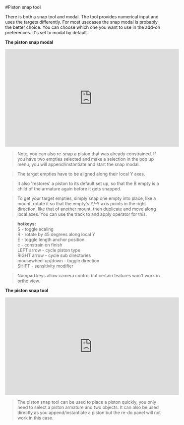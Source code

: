 #Piston snap tool

There is both a snap tool and modal. The tool provides numerical input and uses the targets differently. For most usecases the snap modal is probably the better choice. You can choose which one you want to use in the add-on preferences. It's set to modal by default.

**The piston snap modal**

<iframe width="560" height="315" src="https://www.youtube.com/embed/NRG7CG37kPU" title="YouTube video player" frameborder="0" allow="accelerometer; autoplay; clipboard-write; encrypted-media; gyroscope; picture-in-picture" allowfullscreen></iframe>

>Note, you can also re-snap a piston that was already constrained. If you have two empties selected and make a selection in the pop up menu, you will append/instantiate and start the snap modal.

>The target empties have to be aligned along their local Y axes.

>It also 'restores' a piston to its default set up, so that the B empty is a child of the armature again before it gets snapped. 

>To get your target empties, simply snap one empty into place, like a mount, rotate it so that the empty's Y/-Y axis points in the right direction, like that of another mount, then duplicate and move along local axes. You can use the track to and apply operator for this.

>**hotkeys:**  
>S - toggle scaling  
>R - rotate by 45 degrees along local Y  
>E - toggle length anchor position  
>c - constrain on finish  
>LEFT arrow - cycle piston type  
>RIGHT arrow - cycle sub directories  
>mousewheel up/down - toggle direction  
>SHIFT - sensitivity modifier

>Numpad keys allow camera control but certain features won't work in ortho view. 




**The piston snap tool**  
<iframe width="560" height="315" src="https://www.youtube.com/embed/zZwrF0bdsKo" title="YouTube video player" frameborder="0" allow="accelerometer; autoplay; clipboard-write; encrypted-media; gyroscope; picture-in-picture" allowfullscreen></iframe>

>The piston snap tool can be used to place a piston quickly, you only need to select a piston armature and two objects. It can also be used directly as you append/instantiate a piston but the re-do panel will not work in this case. 